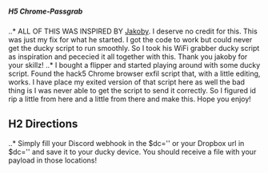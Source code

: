##### H5 Chrome-Passgrab
..* ALL OF THIS WAS INSPIRED BY [Jakoby](https://github.com/I-Am-Jakoby). I deserve no credit for this. This was just my fix for what he started. I got the code to work but could never get the ducky script to run smoothly. So I took his WiFi grabber ducky script as inspiration and pececied it all together with this. Thank you jakoby for your skillz!
..* I bought a flipper and started playing around with some ducky script. Found the hack5 Chrome browser exfil script that, with a little editing, works. I have place my exited version of that script here as well the bad thing is I was never able to get the script to send it correctly. So I figured id rip a little from here and a little from there and make this. Hope you enjoy!
## H2 Directions
..* Simply fill your Discord webhook in the $dc='' or your Dropbox url in $dc='' and save it to your ducky device. You should receive a file with your payload in those locations!
